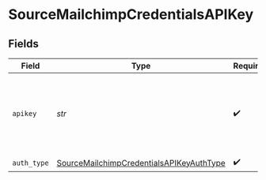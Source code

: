 # SourceMailchimpCredentialsAPIKey


## Fields

| Field                                                                                                                                              | Type                                                                                                                                               | Required                                                                                                                                           | Description                                                                                                                                        |
| -------------------------------------------------------------------------------------------------------------------------------------------------- | -------------------------------------------------------------------------------------------------------------------------------------------------- | -------------------------------------------------------------------------------------------------------------------------------------------------- | -------------------------------------------------------------------------------------------------------------------------------------------------- |
| `apikey`                                                                                                                                           | *str*                                                                                                                                              | :heavy_check_mark:                                                                                                                                 | Mailchimp API Key. See the <a href="https://docs.airbyte.com/integrations/sources/mailchimp">docs</a> for information on how to generate this key. |
| `auth_type`                                                                                                                                        | [SourceMailchimpCredentialsAPIKeyAuthType](../../models/shared/sourcemailchimpcredentialsapikeyauthtype.md)                                        | :heavy_check_mark:                                                                                                                                 | N/A                                                                                                                                                |